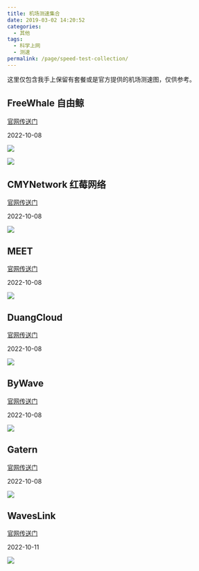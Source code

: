 ```yaml
---
title: 机场测速集合
date: 2019-03-02 14:20:52
categories:
  - 其他
tags:
  - 科学上网
  - 测速
permalink: /page/speed-test-collection/
---
```


这里仅包含我手上保留有套餐或是官方提供的机场测速图，仅供参考。

<!--more-->

## FreeWhale 自由鲸

[官网传送门](https://url.iszy.xyz/freewhale)

2022-10-08

![](https://img.iszy.xyz/1665252904491.png?x-oss-process=style/big)

![](https://img.iszy.xyz/1665253726263.png?x-oss-process=style/big)

## CMYNetwork 红莓网络

[官网传送门](https://url.iszy.xyz/cmynetwork)

2022-10-08

![](https://img.iszy.xyz/1665250207111.png?x-oss-process=style/big)

## MEET

[官网传送门](https://url.iszy.xyz/fspeed)

2022-10-08

![](https://img.iszy.xyz/1665244049497.png?x-oss-process=style/big)

## DuangCloud

[官网传送门](https://url.iszy.xyz/duangcloud)

2022-10-08

![](https://img.iszy.xyz/1665245508155.png?x-oss-process=style/big)

## ByWave

[官网传送门](https://url.iszy.xyz/bywave)

2022-10-08

![](https://img.iszy.xyz/1665254136204.png?x-oss-process=style/big)

## Gatern

[官网传送门](https://url.iszy.xyz/gatern)

2022-10-08

![](https://img.iszy.xyz/1665255728656.png?x-oss-process=style/big)

## WavesLink

[官网传送门](https://url.iszy.xyz/waveslink)

2022-10-11

![](https://img.iszy.xyz/1665500824447.png?x-oss-process=style/big)
